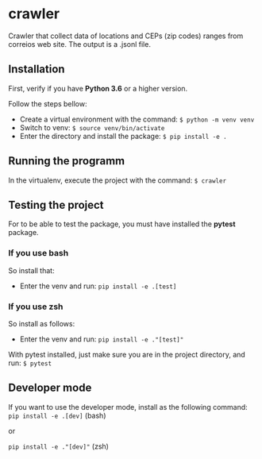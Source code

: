 # crawler
Crawler that collect data of locations and CEPs (zip codes) ranges
from correios web site. The output is a .jsonl file.

## Installation
First, verify if you have **Python 3.6** or a higher version.

Follow the steps bellow:
* Create a virtual environment with the command: `$ python -m venv venv`
* Switch to venv: `$ source venv/bin/activate`
* Enter the directory and install the package: `$ pip install -e .`

## Running the programm
In the virtualenv, execute the project with the command:
`$ crawler`

## Testing the project
For to be able to test the package, you must have installed the **pytest** package.

### If you use bash
So install that:
* Enter the venv and run: `pip install -e .[test]`

### If you use zsh
So install as follows:
* Enter the venv and run: `pip install -e ."[test]"`

With pytest installed, just make sure you are in the project directory, and run:
`$ pytest`


## Developer mode
If you want to use the developer mode, install as the following command:
`pip install -e .[dev]` (bash)

or

`pip install -e ."[dev]"` (zsh)

